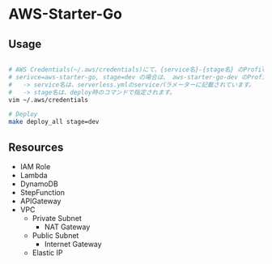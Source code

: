 # AWS-Starter-Go

## Usage
```bash

# AWS Credentials(~/.aws/credentials)にて、{service名}-{stage名} のProfileを設定します。
# serivce=aws-starter-go, stage=dev の場合は、 aws-starter-go-dev のProfileが必要になります。
#   -> service名は、serverless.ymlのserviceパラメーターに記載されています。
#   -> stage名は、deploy時のコマンドで指定されます。
vim ~/.aws/credentials

# Deploy
make deploy_all stage=dev
```

## Resources

- IAM Role
- Lambda
- DynamoDB
- StepFunction
- APIGateway
- VPC
  - Private Subnet
    - NAT Gateway
  - Public Subnet
    - Internet Gateway
  - Elastic IP
